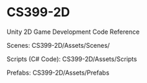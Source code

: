 # CS399-2D
Unity 2D Game Development Code Reference

Scenes: CS399-2D/Assets/Scenes/

Scripts (C# Code): CS399-2D/Assets/Scripts

Prefabs: CS399-2D/Assets/Prefabs

